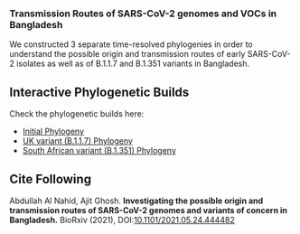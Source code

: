 ### Transmission Routes of SARS-CoV-2 genomes and VOCs in Bangladesh

We constructed 3 separate time-resolved phylogenies in order to understand the possible origin and transmission routes of early SARS-CoV-2 isolates as well as of B.1.1.7 and B.1.351 variants in Bangladesh.

## Interactive Phylogenetic Builds

Check the phylogenetic builds here:
- [Initial Phylogeny](https://nextstrain.org/community/nahid18/ncov-bd@main/initial)
- [UK variant (B.1.1.7) Phylogeny](https://nextstrain.org/community/nahid18/ncov-bd@main/uk)
- [South African variant (B.1.351) Phylogeny](https://nextstrain.org/community/nahid18/ncov-bd@main/sa)

## Cite Following

Abdullah Al Nahid, Ajit Ghosh. <b>Investigating the possible origin and transmission routes of SARS-CoV-2 genomes and variants of concern in Bangladesh.</b> BioRxiv (2021), DOI:[10.1101/2021.05.24.444482](https://doi.org/10.1101/2021.05.24.444482)
